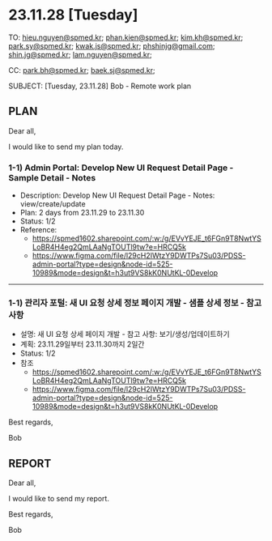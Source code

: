 # 23.11.28 [Tuesday]

TO: hieu.nguyen@spmed.kr; phan.kien@spmed.kr; kim.kh@spmed.kr; park.sy@spmed.kr; kwak.js@spmed.kr; phshinjg@gmail.com; shin.jg@spmed.kr; lam.nguyen@spmed.kr;

CC: park.bh@spmed.kr; baek.sj@spmed.kr;

SUBJECT: [Tuesday, 23.11.28] Bob - Remote work plan

## PLAN

Dear all,

I would like to send my plan today.

### 1-1) Admin Portal: Develop New UI Request Detail Page - Sample Detail - Notes

- Description: Develop New UI Request Detail Page - Notes: view/create/update
- Plan: 2 days from 23.11.29 to 23.11.30
- Status: 1/2
- Reference:
  - https://spmed1602.sharepoint.com/:w:/g/EVvYEJE_t6FGn9T8NwtYSLoBR4H4eg2QmLAaNgTOUTl9tw?e=HRCQ5k
  - https://www.figma.com/file/l29cH2IWtzY9DWTPs7Su03/PDSS-admin-portal?type=design&node-id=525-10989&mode=design&t=h3ut9VS8kK0NUtKL-0Develop

---

### 1-1) 관리자 포털: 새 UI 요청 상세 정보 페이지 개발 - 샘플 상세 정보 - 참고 사항

- 설명: 새 UI 요청 상세 페이지 개발 - 참고 사항: 보기/생성/업데이트하기
- 계획: 23.11.29일부터 23.11.30까지 2일간
- Status: 1/2
- 참조
  - https://spmed1602.sharepoint.com/:w:/g/EVvYEJE_t6FGn9T8NwtYSLoBR4H4eg2QmLAaNgTOUTl9tw?e=HRCQ5k
  - https://www.figma.com/file/l29cH2IWtzY9DWTPs7Su03/PDSS-admin-portal?type=design&node-id=525-10989&mode=design&t=h3ut9VS8kK0NUtKL-0Develop

Best regards,

Bob

## REPORT

Dear all,

I would like to send my report.

Best regards,

Bob
